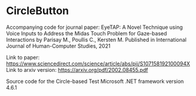 # CircleButton
Accompanying code for journal paper: EyeTAP: A Novel Technique using Voice Inputs to Address the Midas Touch Problem for Gaze-based Interactions by Parisay M., Poullis C., Kersten M. Published in International Journal of Human-Computer Studies, 2021

Link to paper: https://www.sciencedirect.com/science/article/abs/pii/S107158192100094X
Link to arxiv version: https://arxiv.org/pdf/2002.08455.pdf

Source code for the Circle-based Test
Microsoft .NET framework version 4.6.1

